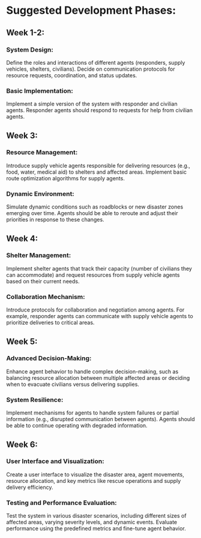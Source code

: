 # Suggested Development Phases:

## Week 1-2:

### System Design: 
Define the roles and interactions of different agents (responders, supply vehicles, shelters, civilians). Decide on communication protocols for resource requests, coordination, and status updates.
### Basic Implementation: 
Implement a simple version of the system with responder and civilian agents. Responder agents should respond to requests for help from civilian agents.

## Week 3:

### Resource Management: 
Introduce supply vehicle agents responsible for delivering resources (e.g., food, water, medical aid) to shelters and affected areas. Implement basic route optimization algorithms for supply agents.
### Dynamic Environment: 
Simulate dynamic conditions such as roadblocks or new disaster zones emerging over time. Agents should be able to reroute and adjust their priorities in response to these changes.

## Week 4:

### Shelter Management: 
Implement shelter agents that track their capacity (number of civilians they can accommodate) and request resources from supply vehicle agents based on their current needs.
### Collaboration Mechanism: 
Introduce protocols for collaboration and negotiation among agents. For example, responder agents can communicate with supply vehicle agents to prioritize deliveries to critical areas.

## Week 5:

### Advanced Decision-Making: 
Enhance agent behavior to handle complex decision-making, such as balancing resource allocation between multiple affected areas or deciding when to evacuate civilians versus delivering supplies.

### System Resilience: 
Implement mechanisms for agents to handle system failures or partial information (e.g., disrupted communication between agents). Agents should be able to continue operating with degraded information.

## Week 6:

### User Interface and Visualization:
Create a user interface to visualize the disaster area, agent movements, resource allocation, and key metrics like rescue operations and supply delivery efficiency.

### Testing and Performance Evaluation: 
Test the system in various disaster scenarios, including different sizes of affected areas, varying severity levels, and dynamic events. Evaluate performance using the predefined metrics and fine-tune agent behavior.